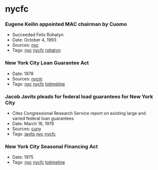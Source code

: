 # nycfc
### Eugene Keilin appointed MAC chairman by Cuomo

- Succeeded Felix Rohatyn
- Date: October 4, 1993
- Sources: [nyc](http://www.nytimes.com/1993/10/05/nyregion/cuomo-picks-investment-banker-for-municipal-assistance-post.html)
- Tags: [nyc](../tags/nyc.md) [nycfc](../tags/nycfc.md) [rohatyn](../tags/rohatyn.md)

### New York City Loan Guarantee Act
- Date: 1978
- Sources: [nycm](http://www.nyc.gov/html/records/pdf/executive_orders/1978EO026.PDF)
- Tags: [nyc](../tags/nyc.md) [nycfc](../tags/nycfc.md) [totimeline](../tags/totimeline.md)

### Jacob Javits pleads for federal load guarantees for New York City

- Cites Congressional Research Service report on existing large and varied federal loan guarantees
- Date: March 16, 1978
- Sources: [cuny](http://www.baruch.cuny.edu/library/alumni/online_exhibits/amfl/mac/pdf_files/Legislation_Federal/1977-78-1.pdf)
- Tags: [javits](../tags/javits.md) [nyc](../tags/nyc.md) [nycfc](../tags/nycfc.md)

### New York City Seasonal Financing Act
- Date: 1975
- Tags: [nyc](../tags/nyc.md) [nycfc](../tags/nycfc.md) [totimeline](../tags/totimeline.md)

